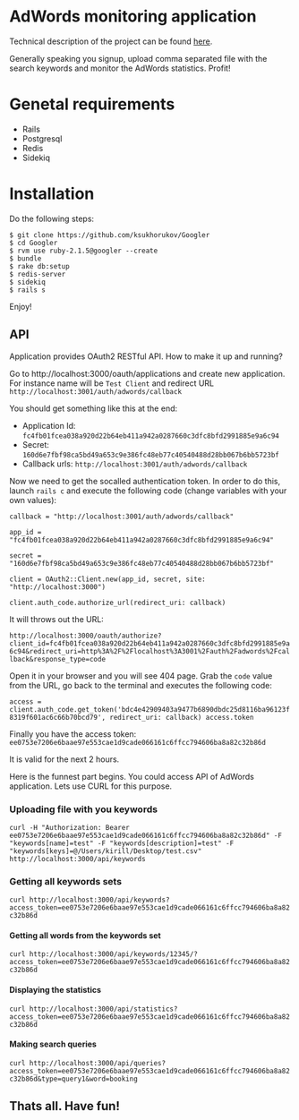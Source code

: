 # AdWords monitoring application

Technical description of the project can be found [here][todo].

Generally speaking you signup, upload comma separated file with the search keywords and monitor the AdWords statistics. Profit!

# Genetal requirements 

* Rails
* Postgresql
* Redis
* Sidekiq

# Installation

Do the following steps:

```
$ git clone https://github.com/ksukhorukov/Googler
$ cd Googler
$ rvm use ruby-2.1.5@googler --create
$ bundle
$ rake db:setup
$ redis-server
$ sidekiq
$ rails s
```

Enjoy!

## API 

Application provides OAuth2 RESTful API. How to make it up and running?

Go to http://localhost:3000/oauth/applications and create new application.
For instance name will be ``Test Client`` and redirect URL ``http://localhost:3001/auth/adwords/callback``

You should get something like this at the end:

*  Application Id: ``fc4fb01fcea038a920d22b64eb411a942a0287660c3dfc8bfd2991885e9a6c94``
*  Secret: ``160d6e7fbf98ca5bd49a653c9e386fc48eb77c40540488d28bb067b6bb5723bf``
*  Callback urls: ``http://localhost:3001/auth/adwords/callback``

Now we need to get the socalled authentication token. In order to do this, launch ``rails c`` and execute the following code (change variables with your own values):

```
callback = "http://localhost:3001/auth/adwords/callback"

app_id = "fc4fb01fcea038a920d22b64eb411a942a0287660c3dfc8bfd2991885e9a6c94"

secret = "160d6e7fbf98ca5bd49a653c9e386fc48eb77c40540488d28bb067b6bb5723bf"

client = OAuth2::Client.new(app_id, secret, site: "http://localhost:3000")

client.auth_code.authorize_url(redirect_uri: callback)
```

It will throws out the URL:

``http://localhost:3000/oauth/authorize?client_id=fc4fb01fcea038a920d22b64eb411a942a0287660c3dfc8bfd2991885e9a6c94&redirect_uri=http%3A%2F%2Flocalhost%3A3001%2Fauth%2Fadwords%2Fcallback&response_type=code``

Open it in your browser and you will see 404 page. Grab the ``code`` value from the URL, go back to the terminal and executes the following code:

``access = client.auth_code.get_token('bdc4e42909403a9477b6890dbdc25d8116ba96123f8319f601ac6c66b70bcd79', redirect_uri: callback)
access.token``

Finally you have the access token: ``ee0753e7206e6baae97e553cae1d9cade066161c6ffcc794606ba8a82c32b86d``

It is valid for the next 2 hours.

Here is the funnest part begins. You could access API of AdWords application. Lets use CURL for this purpose.

### Uploading file with you keywords

``curl -H "Authorization: Bearer  ee0753e7206e6baae97e553cae1d9cade066161c6ffcc794606ba8a82c32b86d" -F "keywords[name]=test" -F "keywords[description]=test" -F "keywords[keys]=@/Users/kirill/Desktop/test.csv" http://localhost:3000/api/keywords``

### Getting all keywords sets

``curl http://localhost:3000/api/keywords?access_token=ee0753e7206e6baae97e553cae1d9cade066161c6ffcc794606ba8a82c32b86d``

#### Getting all words from the keywords set

``curl http://localhost:3000/api/keywords/12345/?access_token=ee0753e7206e6baae97e553cae1d9cade066161c6ffcc794606ba8a82c32b86d``

#### Displaying the statistics

``curl http://localhost:3000/api/statistics?access_token=ee0753e7206e6baae97e553cae1d9cade066161c6ffcc794606ba8a82c32b86d``

#### Making search queries

``curl http://localhost:3000/api/queries?access_token=ee0753e7206e6baae97e553cae1d9cade066161c6ffcc794606ba8a82c32b86d&type=query1&word=booking``

## Thats all. Have fun!

[todo]: <https://github.com/ksukhorukov/Googler/blob/master/nimbl3_test_task.pdf>



